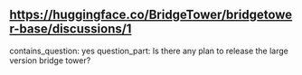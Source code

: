 ## https://huggingface.co/BridgeTower/bridgetower-base/discussions/1

contains_question: yes
question_part: Is there any plan to release the large version bridge tower?